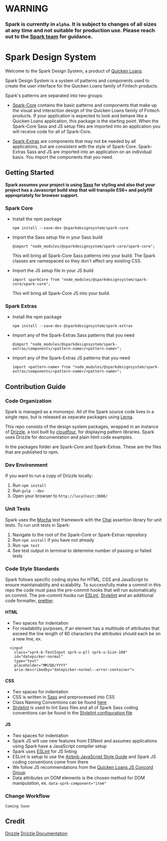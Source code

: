 # WARNING

### Spark is currently in `alpha`. It is subject to changes of all sizes at any time and not suitable for production use. Please reach out to the [Spark team](mailto:sparkdesignsystem@quickenloans.com) for guidance.

# Spark Design System

Welcome to the Spark Design System, a product of [Quicken Loans](https://github.com/quickenloans).

Spark Design System is a system of patterns and components used to
create the user interface for the Quicken Loans family of Fintech
products.

Spark's patterns are separated into two groups:

* [Spark-Core](https://www.npmjs.com/package/@sparkdesignsystem/spark-core) contains the basic patterns and components that make up
  the visual and interaction design of the Quicken Loans family of
  Fintech products. If your application is expected to look and behave
  like a Quicken Loans application, this package is the starting point.
  When the Spark-Core Sass and JS setup files are imported into an application you will receive code for all of Spark-Core.

* [Spark-Extras](https://www.npmjs.com/package/@sparkdesignsystem/spark-extras) are components that may not be needed by all
  applications, but are consistent with the style of Spark-Core.
  Spark-Extras Sass and JS are imported into an application on an individual basis. You import the components that you need.



## Getting Started

**Spark assumes your project is using [Sass](https://sass-lang.com/) for styling and
also that your project has a Javascript build step that will transpile ES6+ and polyfill appropriately for browser support.**

### Spark Core

* Install the npm package

  `npm install --save-dev @sparkdesignsystem/spark-core`

* Import the Sass setup file in your Sass build

  `@import "node_modules/@sparkdesignsystem/spark-core/spark-core";`

  This will bring all Spark-Core Sass patterns into your build. The Spark classes
  are namespaced so they don't affect any existing CSS.

* Import the JS setup file in your JS build

  `import sparkCore from "node_modules/@sparkdesignsystem/spark-core/spark-core";`

  This will bring all Spark-Core JS into your build.

### Spark Extras

* Install the npm package

  `npm install --save-dev @sparkdesignsystem/spark-extras`

* Import any of the Spark-Extras Sass patterns that you need

  `@import "node_modules/@sparkdesignsystem/spark-extras/components/<pattern-name>/<pattern-name>";`

* Import any of the Spark-Extras JS patterns that you need

  `import <pattern-name> from "node_modules/@sparkdesignsystem/spark-extras/components/<pattern-name>/<pattern-name>";`
## Contribution Guide

### Code Organization

Spark is managed as a monorepo. All of the Spark source code lives in a
single repo, but is released as separate packages using
[Lerna](https://github.com/lerna/lerna).

This repo consists of the design system packages, wrapped in an instance
of [Drizzle](https://github.com/cloudfour/drizzle), a tool built
by [cloudfour](https://github.com/cloudfour), for displaying pattern
libraries. Spark uses Drizzle for documentation and plain html code examples.

In the packages folder are Spark-Core and Spark-Extras. These are the files
that are published to npm.

### Dev Environment

If you want to run a copy of Drizzle locally:

1. Run `npm install`
2. Run `gulp --dev`
3. Open your browser to `http://localhost:3000/`

### Unit Tests

Spark uses the [Mocha](http://https://mochajs.org/.chaijs.com/) test
framework with the [Chai](http://www.chaijs.com/) assertion library
for unit tests. To run unit tests in Spark:

1. Navigate to the root of the Spark-Core or Spark-Extras repository
2. Run `npm install` if you have not already
3. Run `npm test`
4. See test output in terminal to determine number of passing or failed tests

### Code Style Standards

Spark follows specific coding styles for HTML, CSS and
JavaScript to ensure maintainability and scalability.
To successfully make a commit in this repo the code
must pass the pre-commit hooks that will run
automatically on commit. The pre-commit hooks run
[ESLint](https://eslint.org/), [Stylelint](https://github.com/stylelint/stylelint)
and an additional code formatter, [prettier](https://github.com/prettier/prettier).

#### HTML
* Two spaces for indentation
* For readability purposes, if an element has a multitude of attributes
  that exceed the line length of 80 characters the attributes should each be on a new line,
  ex.
```
  <input
    class="sprk-b-TextInput sprk-u-pll sprk-u-Size-100"
    id="datepicker-normal"
    type="text"
    placeholder="MM/DD/YYYY"
    aria-describedby="datepicker-normal--error-container">
```

#### CSS
* Two spaces for indentation
* CSS is written in [Sass](https://sass-lang.com/) and preprocessed into CSS
* Class Naming Conventions can be found [here](https://sparkdesignsystem.com/docs/class-naming-convention)
* [Stylelint](https://github.com/stylelint/stylelint) is used to lint
  Sass files and all of Spark Sass coding conventions can be found
  in the [Stylelint configuration file ](https://github.com/sparkdesignsystem/spark-design-system/blob/master/.stylelintrc)

#### JS
* Two spaces for indentation
* Spark JS will use new features from ESNext and assumes applications using Spark
  have a JavaScript compiler setup
* Spark uses [ESLint](https://eslint.org/) for JS linting
* ESLint is setup to use the [Airbnb JavaScript Style Guide](https://github.com/airbnb/javascript)
  and Spark JS coding conventions come from there
* We follow JS recommendations from the [Quicken Loans JS Concord Group](https://github.com/QuickenLoans/js-concord/blob/master/rfc/cgr-0001-style-and-lint.md)
* Data attributes on DOM elements is the chosen method for DOM manipulation, ex. `data-sprk-component="item"`

### Change Workflow

`Coming Soon`

## Credit

[Drizzle](https://github.com/cloudfour/drizzle)
[Drizzle Documentation](docs)
